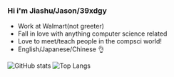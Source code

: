 ### Hi i'm Jiashu/Jason/39xdgy

- Work at Walmart(not greeter)
- Fall in love with anything computer science related
- Love to meet/teach people in the compsci world!
- English/Japanese/Chinese 👌

![GitHub stats](https://github-readme-stats.vercel.app/api?username=39xdgy&show_icons=true&theme=dark)
![Top Langs](https://github-readme-stats.vercel.app/api/top-langs/?username=39xdgy&theme=dark&layout=compact&exclude_repo=VR_EscapeRoom,RollABallWang)
